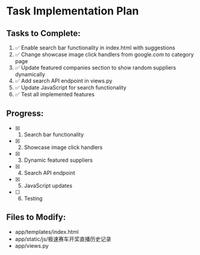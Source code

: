 # Task Implementation Plan

## Tasks to Complete:
1. ✅ Enable search bar functionality in index.html with suggestions
2. ✅ Change showcase image click handlers from google.com to category page
3. ✅ Update featured companies section to show random suppliers dynamically
4. ✅ Add search API endpoint in views.py
5. ✅ Update JavaScript for search functionality
6. ✅ Test all implemented features

## Progress:
- [x] 1. Search bar functionality
- [x] 2. Showcase image click handlers
- [x] 3. Dynamic featured suppliers
- [x] 4. Search API endpoint
- [x] 5. JavaScript updates
- [ ] 6. Testing

## Files to Modify:
- app/templates/index.html
- app/static/js/极速赛车开奖直播历史记录
- app/views.py
